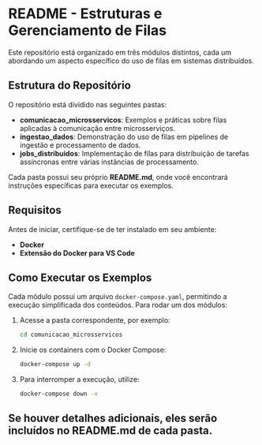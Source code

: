 # README - Estruturas e Gerenciamento de Filas

Este repositório está organizado em três módulos distintos, cada um abordando um aspecto específico do uso de filas em sistemas distribuídos.

## Estrutura do Repositório

O repositório está dividido nas seguintes pastas:

- **comunicacao_microsservicos**: Exemplos e práticas sobre filas aplicadas à comunicação entre microsserviços.
- **ingestao_dados**: Demonstração do uso de filas em pipelines de ingestão e processamento de dados.
- **jobs_distribuidos**: Implementação de filas para distribuição de tarefas assíncronas entre várias instâncias de processamento.

Cada pasta possui seu próprio **README.md**, onde você encontrará instruções específicas para executar os exemplos.

## Requisitos

Antes de iniciar, certifique-se de ter instalado em seu ambiente:

- **Docker**
- **Extensão do Docker para VS Code**

## Como Executar os Exemplos

Cada módulo possui um arquivo `docker-compose.yaml`, permitindo a execução simplificada dos conteúdos. Para rodar um dos módulos:

1. Acesse a pasta correspondente, por exemplo:
   ```sh
   cd comunicacao_microsservicos
   ```
2. Inicie os containers com o Docker Compose:
   ```sh
   docker-compose up -d
   ```
3. Para interromper a execução, utilize:
   ```sh
   docker-compose down -v
   ```

## Se houver detalhes adicionais, eles serão incluídos no **README.md** de cada pasta.
